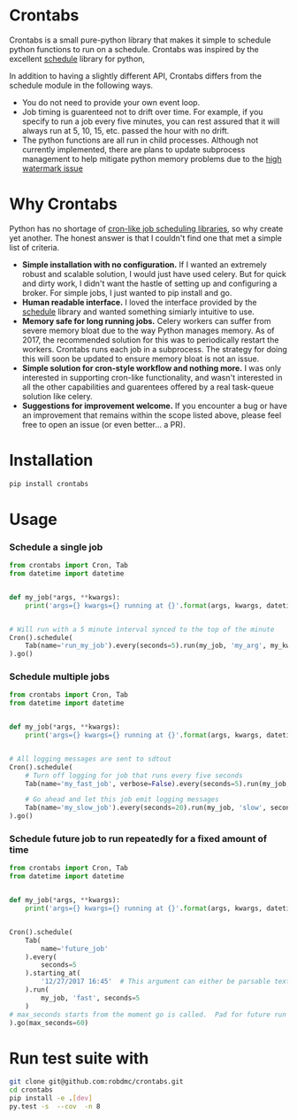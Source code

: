 # Crontabs
Crontabs is a small pure-python library that makes it simple to schedule python functions to run on a schedule.
Crontabs was inspired by the excellent [schedule](https://github.com/dbader/schedule) library for python,

In addition to having a slightly different API, Crontabs differs from the schedule module in the following
ways.

  * You do not need to provide your own event loop.
  * Job timing is guarenteed not to drift over time.  For example, if you specify to run a job every five minutes,
    you can rest assured that it will always run at 5, 10, 15, etc. passed the hour with no drift.
  * The python functions are all run in child processes.  Although not currently implemented, there are plans to update
    subprocess management to help mitigate python memory problems due to the
    [high watermark issue](https://hbfs.wordpress.com/2013/01/08/python-memory-management-part-ii/)

# Why Crontabs
Python has no shortage of [cron-like job scheduling libraries](https://pypi.python.org/pypi?%3Aaction=search&term=cron), so why create yet another.  The honest answer is that I couldn't find one that met a simple list of criteria.
* **Simple installation with no configuration.** If I wanted an extremely robust and scalable solution, I would just have used celery. But for quick and dirty work, I didn't want the hastle of setting up and configuring a broker.  For simple jobs, I just wanted to pip install and go.
* **Human readable interface.**  I loved the interface provided by the [schedule](https://github.com/dbader/schedule) library and wanted something simiarly intuitive to use.
* **Memory safe for long running jobs.** Celery workers can suffer from severe memory bloat due to the way Python manages memory.  As of 2017, the recommended solution for this was to periodically restart the workers.  Crontabs runs each job in a subprocess.  The strategy for doing this will soon be updated to ensure memory bloat is not an issue.
* **Simple solution for cron-style workflow and nothing more.**  I was only interested in supporting cron-like functionality, and wasn't interested in all the other capabilities and guarentees offered by a real task-queue solution like celery.
* **Suggestions for improvement welcome.** If you encounter a bug or have an improvement that remains within the scope listed above, please feel free to open an issue (or even better... a PR).

# Installation
```bash
pip install crontabs
```
# Usage

### Schedule a single job
```python
from crontabs import Cron, Tab
from datetime import datetime


def my_job(*args, **kwargs):
    print('args={} kwargs={} running at {}'.format(args, kwargs, datetime.now()))


# Will run with a 5 minute interval synced to the top of the minute
Cron().schedule(
    Tab(name='run_my_job').every(seconds=5).run(my_job, 'my_arg', my_kwarg='hello')
).go()

```

### Schedule multiple jobs
```python
from crontabs import Cron, Tab
from datetime import datetime


def my_job(*args, **kwargs):
    print('args={} kwargs={} running at {}'.format(args, kwargs, datetime.now()))


# All logging messages are sent to sdtout
Cron().schedule(
    # Turn off logging for job that runs every five seconds
    Tab(name='my_fast_job', verbose=False).every(seconds=5).run(my_job, 'fast', seconds=5),

    # Go ahead and let this job emit logging messages
    Tab(name='my_slow_job').every(seconds=20).run(my_job, 'slow', seconds=20),
).go()

```

### Schedule future job to run repeatedly for a fixed amount of time
```python
from crontabs import Cron, Tab
from datetime import datetime


def my_job(*args, **kwargs):
    print('args={} kwargs={} running at {}'.format(args, kwargs, datetime.now()))


Cron().schedule(
    Tab(
        name='future_job'
    ).every(
        seconds=5
    ).starting_at(
        '12/27/2017 16:45'  # This argument can either be parsable text or datetime object.
    ).run(
        my_job, 'fast', seconds=5
    )
# max_seconds starts from the moment go is called.  Pad for future run times accordingly.
).go(max_seconds=60)
```

# Run test suite with
```bash
git clone git@github.com:robdmc/crontabs.git
cd crontabs
pip install -e .[dev]
py.test -s  --cov  -n 8
```

